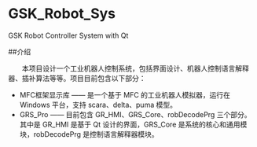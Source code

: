 # GSK_Robot_Sys
GSK Robot Controller System with Qt

##介绍

　　本项目设计一个工业机器人控制系统，包括界面设计、机器人控制语言解释器、插补算法等等。项目目前包含以下部分：
  
 - MFC框架显示库 —— 是一个基于 MFC 的工业机器人模拟器，运行在 Windows 平台，支持 scara、delta、puma 模型。
 - GRS_Pro —— 目前包含 GR_HMI、GRS_Core、robDecodePrg 三个部分。其中是 GR_HMI 是基于 Qt 设计的界面，GRS_Core 是系统的核心和通用模块，robDecodePrg 是控制语言解释器模块。
